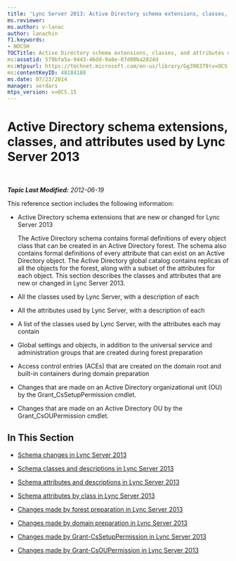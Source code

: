 ```yaml
---
title: 'Lync Server 2013: Active Directory schema extensions, classes, and attributes used by Lync Server'
ms.reviewer: 
ms.author: v-lanac
author: lanachin
f1.keywords:
- NOCSH
TOCTitle: Active Directory schema extensions, classes, and attributes used by Lync Server 2013
ms:assetid: 579bfa5a-9443-46dd-9a8e-07d00ba2824d
ms:mtpsurl: https://technet.microsoft.com/en-us/library/Gg398379(v=OCS.15)
ms:contentKeyID: 48184188
ms.date: 07/23/2014
manager: serdars
mtps_version: v=OCS.15
---
```


<div data-xmlns="http://www.w3.org/1999/xhtml">

<div class="topic" data-xmlns="http://www.w3.org/1999/xhtml" data-msxsl="urn:schemas-microsoft-com:xslt" data-cs="http://msdn.microsoft.com/en-us/">

<div data-asp="http://msdn2.microsoft.com/asp">

# Active Directory schema extensions, classes, and attributes used by Lync Server 2013

</div>

<div id="mainSection">

<div id="mainBody">

<span> </span>

_**Topic Last Modified:** 2012-06-19_

This reference section includes the following information:

  - Active Directory schema extensions that are new or changed for Lync Server 2013
    
    The Active Directory schema contains formal definitions of every object class that can be created in an Active Directory forest. The schema also contains formal definitions of every attribute that can exist on an Active Directory object. The Active Directory global catalog contains replicas of all the objects for the forest, along with a subset of the attributes for each object. This section describes the classes and attributes that are new or changed in Lync Server 2013.

  - All the classes used by Lync Server, with a description of each

  - All the attributes used by Lync Server, with a description of each

  - A list of the classes used by Lync Server, with the attributes each may contain

  - Global settings and objects, in addition to the universal service and administration groups that are created during forest preparation

  - Access control entries (ACEs) that are created on the domain root and built-in containers during domain preparation

  - Changes that are made on an Active Directory organizational unit (OU) by the Grant\_CsSetupPermission cmdlet.

  - Changes that are made on an Active Directory OU by the Grant\_CsOUPermission cmdlet.

<div>

## In This Section

  - [Schema changes in Lync Server 2013](lync-server-2013-schema-changes-in-lync-server-2013.md)

  - [Schema classes and descriptions in Lync Server 2013](lync-server-2013-schema-classes-and-descriptions.md)

  - [Schema attributes and descriptions in Lync Server 2013](lync-server-2013-schema-attributes-and-descriptions.md)

  - [Schema attributes by class in Lync Server 2013](lync-server-2013-schema-attributes-by-class.md)

  - [Changes made by forest preparation in Lync Server 2013](lync-server-2013-changes-made-by-forest-preparation.md)

  - [Changes made by domain preparation in Lync Server 2013](lync-server-2013-changes-made-by-domain-preparation.md)

  - [Changes made by Grant-CsSetupPermission in Lync Server 2013](lync-server-2013-changes-made-by-https://docs.microsoft.com/powershell/module/skype/Grant-CsSetupPermission)

  - [Changes made by Grant-CsOUPermission in Lync Server 2013](lync-server-2013-changes-made-by-https://docs.microsoft.com/powershell/module/skype/Grant-CsOUPermission)

</div>

</div>

<span> </span>

</div>

</div>

</div>

